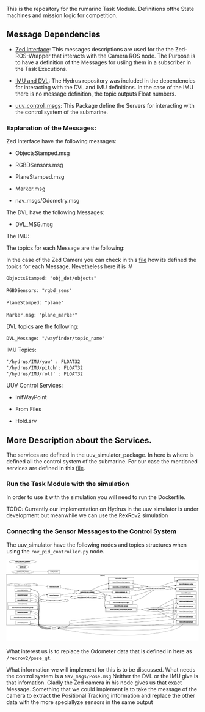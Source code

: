 This is the repository for the rumarino Task Module. Definitions ofthe State machines  and mission logic for competition.



## Message Dependencies
 - [Zed Interface](https://github.com/stereolabs/zed-ros-interfaces): This messages descriptions are used for the the Zed-ROS-Wrapper that interacts with the Camera ROS node. The Purpose is to have a definition of the Messages for usiing them in a subscriber in the Task Executions.

-  [IMU and DVL](https://github.com/Rumarino-Team/Hydrus/tree/main/jetson-tx2/catkin_ws/src/nav_sensors): The Hydrus repository was included in the dependencies for interacting with the DVL and IMU definitions. In the case of the IMU there is no message definition, the topic outputs Float numbers.

- [uuv_control_msgs](https://github.com/uuvsimulator/uuv_simulator/tree/master/uuv_control/uuv_control_msgs): This Package define the Servers for interacting with the control system of the submarine.




### Explanation of the Messages:

 Zed Interface have the following messages:

 - ObjectsStamped.msg

 - RGBDSensors.msg

 - PlaneStamped.msg

 - Marker.msg

 - nav_msgs/Odometry.msg



 The DVL have the following Messages:

  - DVL_MSG.msg

The IMU:



The topics for each Message are the following:

In the case of the Zed Camera you can check in this [file](https://github.com/Rumarino-Team/Vision-Zed-Ros-Wrapper/blob/master/zed_nodelets/src/zed_nodelet/src/zed_wrapper_nodelet.cpp) how its defined the topics for each Message. Nevetheless here it is :V

 ```
 ObjectsStamped: "obj_det/objects"

 RGBDSensors: "rgbd_sens"

 PlaneStamped: "plane"

 Marker.msg: "plane_marker"

 ```

DVL topics are the following:


```
DVL_Message: "/wayfinder/topic_name"
```


IMU Topics:

```
'/hydrus/IMU/yaw' : FLOAT32
'/hydrus/IMU/pitch': FLOAT32
'/hydrus/IMU/roll' : FLOAT32
```


UUV Control Services:

- InitWayPoint

- From Files

- Hold.srv


## More Description about the Services.

The services are defined in the uuv_simulator_package. In here is where is defined all the control system of the submarine.
For our case the mentioned services are defined in this [file](https://github.com/uuvsimulator/uuv_simulator/blob/master/uuv_control/uuv_trajectory_control/src/uuv_control_interfaces/dp_controller_local_planner.py).



### Run the Task Module with the simulation


In order to use it with the simulation you will need to run the Dockerfile.


TODO: Currently our implementation on Hydrus in the uuv simulator is under development but meanwhile we can use the RexRov2 simulation



### Connecting the Sensor Messages to the Control System

The uuv_simulator have the following nodes and topics structures when using the `rov_pid_controller.py` node. 

![graph of nodes in rexrov](config/rosgraph.jpg)



What interest us is to replace the Odometer data that is defined in here as `/rexrov2/pose_gt`.


What information we will implement for this is to be discussed. What needs the control system is a `Nav_msgs/Pose.msg` Neither the DVL or the IMU give is that infomation. Gladly the Zed camera in his node gives us that exact Message. Something that we could implement is to take the message of the camera to extract the Positional Tracking information and replace the other data with the more speciallyze sensors in the same output


